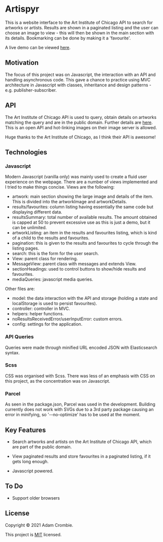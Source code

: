 # Artispyr

This is a website interface to the Art Institute of Chicago API to search for artworks or artists. Results are shown in a paginated listing and the user can choose an image to view - this will then be shown in the main section with its details. Bookmarking can be done by making it a 'favourite'.

A live demo can be viewed [here](https://artispyr.netlify.app).

## Motivation

The focus of this project was on Javascript, the interaction with an API and handling asynchronous code. This gave a chance to practice using MVC architecture in Javascript with classes, inheritance and design patterns - e.g. publisher-subscriber.

## API

The Art Institute of Chicago API is used to query, obtain details on artworks matching the query and are in the public domain. Further details are [here](https://api.artic.edu/docs). This is an open API and hot-linking images on their image server is allowed.

Huge thanks to the Art Institute of Chicago, as I think their API is awesome!

## Technologies

### Javascript

Modern Javascript (vanilla only) was mainly used to create a fluid user experience on the webpage. There are a number of views implemented and I tried to make things concise. Views are the following:

- artwork: main section showing the large image and details of the item. This is divided into the artworkImage and artworkDetails.
- results/favourites: column listing having essentially the same code but displaying different data.
- resultsSummary: total number of available results. The amount obtained is capped at 50 to prevent excessive use as this is just a demo, but it can be unlimited.
- artworkListing: an item in the results and favourites listing, which is kind of a child to the results and favourites.
- pagination: this is given to the results and favourites to cycle through the listing pages.
- search: this is the form for the user search.
- View: parent class for rendering.
- MessageView: parent class with messages and extends View.
- sectionHeadings: used to control buttons to show/hide results and favourites.
- mediaQueries: javascript media queries.

Other files are:

- model: the data interaction with the API and storage (holding a state and localStorage is used to persist favourites).
- controller: controller in MVC.
- helpers: helper functions.
- noResultsReceivedError/userInputError: custom errors.
- config: settings for the application.

### API Queries

Queries were made through minified URL encoded JSON with Elasticsearch syntax.

### Scss

CSS was organised with Scss. There was less of an emphasis with CSS on this project, as the concentration was on Javascript.

### Parcel

As seen in the package.json, Parcel was used in the development. Building currently does not work with SVGs due to a 3rd party package causing an error in minifying, so '--no-optimize' has to be used at the moment.

## Key Features

- Search artworks and artists on the Art Institute of Chicago API, which are part of the public domain.

- View paginated results and store favourites in a paginated listing, if it gets long enough.

- Javascript powered.

## To Do

- Support older browsers

## License

Copyright © 2021 Adam Crombie.

This project is [MIT](./LICENSE.txt) licensed.
